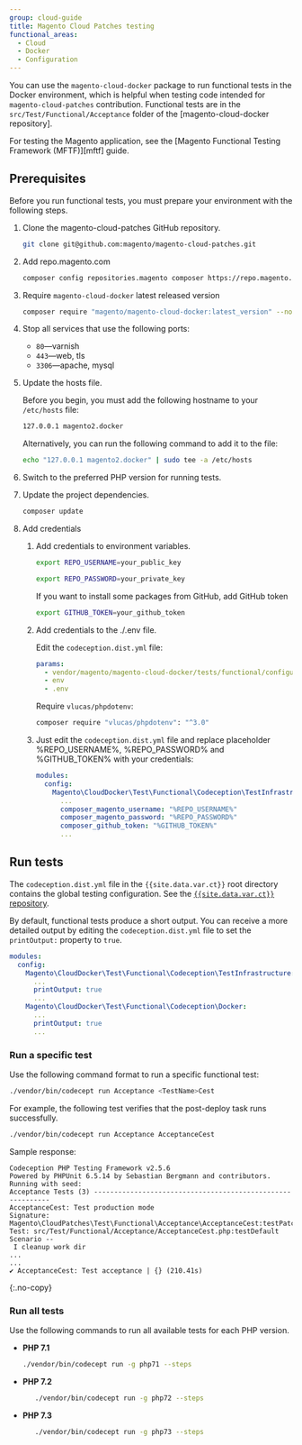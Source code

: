 ```yaml
---
group: cloud-guide
title: Magento Cloud Patches testing
functional_areas:
  - Cloud
  - Docker
  - Configuration
---
```


You can use the `magento-cloud-docker` package to run functional tests in the Docker environment, which is helpful when testing code intended for `magento-cloud-patches` contribution. Functional tests are in the `src/Test/Functional/Acceptance` folder of the [magento-cloud-docker repository].

For testing the Magento application, see the [Magento Functional Testing Framework (MFTF)][mftf] guide.

## Prerequisites

Before you run functional tests, you must prepare your environment with the following steps.

1. Clone the magento-cloud-patches GitHub repository.

   ```bash
   git clone git@github.com:magento/magento-cloud-patches.git
   ```
   
1. Add repo.magento.com
    
    ```bash
    composer config repositories.magento composer https://repo.magento.com/
    ```
    
1. Require `magento-cloud-docker` latest released version

    ```bash
    composer require "magento/magento-cloud-docker:latest_version" --no-update
    ```

1. Stop all services that use the following ports:

   -  `80`—varnish
   -  `443`—web, tls
   -  `3306`—apache, mysql

1. Update the hosts file.

   Before you begin, you must add the following hostname to your `/etc/hosts` file:

   ```bash
   127.0.0.1 magento2.docker
   ```

   Alternatively, you can run the following command to add it to the file:

   ```bash
   echo "127.0.0.1 magento2.docker" | sudo tee -a /etc/hosts
   ```

1. Switch to the preferred PHP version for running tests.

1. Update the project dependencies.

   ```bash
   composer update
   ```

1. Add credentials

   1. Add credentials to environment variables.

       ```bash
       export REPO_USERNAME=your_public_key
       ```
    
       ```bash
       export REPO_PASSWORD=your_private_key
       ```
       
       If you want to install some packages from GitHub, add GitHub token
       
       ```bash
       export GITHUB_TOKEN=your_github_token
       ```
   
   1. Add credentials to the ./.env file.
   
       Edit the `codeception.dist.yml` file:
       
       ```yaml
       params:
         - vendor/magento/magento-cloud-docker/tests/functional/configuration.dist.yml
         - env
         - .env
       ```
       
       Require `vlucas/phpdotenv`:
       
       ```bash
       composer require "vlucas/phpdotenv": "^3.0"
       ```

   1. Just edit the `codeception.dist.yml` file and replace placeholder %REPO_USERNAME%, %REPO_PASSWORD% and %GITHUB_TOKEN% with your credentials:
      
       ```yaml
       modules:
         config:
           Magento\CloudDocker\Test\Functional\Codeception\TestInfrastructure:
             ...
             composer_magento_username: "%REPO_USERNAME%"
             composer_magento_password: "%REPO_PASSWORD%"
             composer_github_token: "%GITHUB_TOKEN%"
             ...
       ```

## Run tests

The `codeception.dist.yml` file in the `{{site.data.var.ct}}` root directory contains the global testing configuration. See the [`{{site.data.var.ct}}` repository][codeception].

By default, functional tests produce a short output. You can receive a more detailed output by editing the `codeception.dist.yml` file to set the `printOutput:` property to `true`.

```yaml
modules:
  config:
    Magento\CloudDocker\Test\Functional\Codeception\TestInfrastructure:
      ...
      printOutput: true
      ...
    Magento\CloudDocker\Test\Functional\Codeception\Docker:
      ...
      printOutput: true
      ...
```

### Run a specific test

Use the following command format to run a specific functional test:

```bash
./vendor/bin/codecept run Acceptance <TestName>Cest
```

For example, the following test verifies that the post-deploy task runs successfully.

```bash
./vendor/bin/codecept run Acceptance AcceptanceCest
```

Sample response:

```terminal
Codeception PHP Testing Framework v2.5.6
Powered by PHPUnit 6.5.14 by Sebastian Bergmann and contributors.
Running with seed:
Acceptance Tests (3) -----------------------------------------------------------
AcceptanceCest: Test production mode
Signature: Magento\CloudPatches\Test\Functional\Acceptance\AcceptanceCest:testPatches
Test: src/Test/Functional/Acceptance/AcceptanceCest.php:testDefault
Scenario --
 I cleanup work dir 
...
...
✔ AcceptanceCest: Test acceptance | {} (210.41s)
```
{:.no-copy}

### Run all tests

Use the following commands to run all available tests for each PHP version.

-  **PHP 7.1**

   ```bash
   ./vendor/bin/codecept run -g php71 --steps
   ```

-  **PHP 7.2**

   ```bash
      ./vendor/bin/codecept run -g php72 --steps
   ```
   
-  **PHP 7.3**

   ```bash
      ./vendor/bin/codecept run -g php73 --steps
   ```

[magento-cloud-patches repository]: https://github.com/magento/magento-cloud-patches/tree/develop/src/Test/Functional/Acceptance
[codeception]: https://github.com/magento/magento-cloud-patches/blob/develop/codeception.dist.yml
